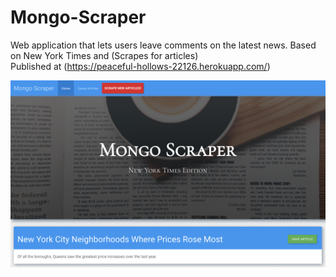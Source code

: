 # Mongo-Scraper
Web application that lets users leave comments on the latest news. Based on New York Times and (Scrapes for articles)<br>
Published at (https://peaceful-hollows-22126.herokuapp.com/)

![alt text](https://raw.githubusercontent.com/dcgutierrez93/Mongo-Scraper/master/public/assets/images/Mongo-Scraper.png)
